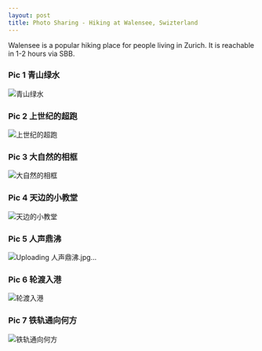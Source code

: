 ```yaml
---
layout: post
title: Photo Sharing - Hiking at Walensee, Swizterland
---
```


Walensee is a popular hiking place for people living in Zurich. It is reachable in 1-2 hours via SBB.

### Pic 1 青山绿水
![青山绿水](https://github.com/user-attachments/assets/e3c37965-6ae4-4483-987a-ba504e6b2557)

### Pic 2 上世纪的超跑
![上世纪的超跑](https://github.com/user-attachments/assets/b38e8d74-d073-47d2-8898-d8a9d7eb4b45)

### Pic 3 大自然的相框
![大自然的相框](https://github.com/user-attachments/assets/29e69bed-51fd-4d55-96df-7e08a6389afa)

### Pic 4 天边的小教堂
![天边的小教堂](https://github.com/user-attachments/assets/37aa1dc9-9563-404d-ad77-115e4336e78f)

### Pic 5 人声鼎沸
![Uploading 人声鼎沸.jpg…]()

### Pic 6 轮渡入港
![轮渡入港](https://github.com/user-attachments/assets/7a18e401-4f14-4a72-8486-75850a71f9ff)

### Pic 7 铁轨通向何方
![铁轨通向何方](https://github.com/user-attachments/assets/951ba67f-3899-4fd0-85b9-06dbf64d5d22)
